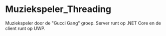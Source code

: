 # Muziekspeler_Threading
Muziekspeler door de "Gucci Gang" groep. Server runt op .NET Core en de client runt op UWP.